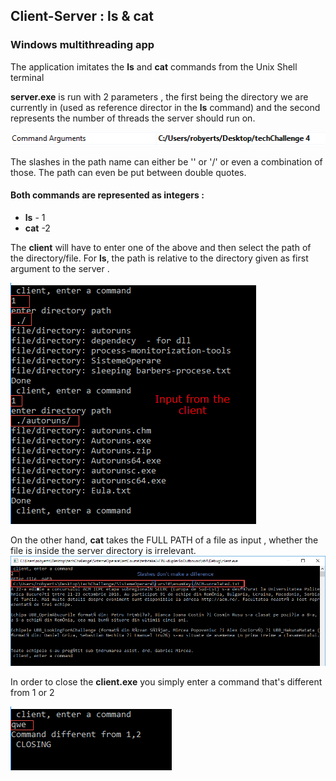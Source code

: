 ## Client-Server : ls & cat
### Windows multithreading app

The application imitates the **ls** and **cat** commands from the Unix Shell terminal 

**server.exe** is run with 2 parameters , the first being the directory we are currently in (used as reference director in the **ls** command) and the second represents the number of threads the server should run on.

![server parameters](https://github.com/robyerts/Client-Server-ls-cat/blob/master/serverParameters.png)

The slashes in the path name can either be '\' or '/' or even a combination of those. The path can even be put between double quotes.

#### Both commands are represented as integers :

- **ls** - 1
- **cat** -2

The **client** will have to enter one of the above and then select the path of the directory/file.
For **ls**, the path is relative to the directory given as first argument to the server .

![ls sample](https://github.com/robyerts/Client-Server-ls-cat/blob/master/ls-run-sample.png)

On the other hand, **cat** takes the FULL PATH of a file as input , whether the file is inside the server directory is irrelevant.
![cat sample](https://github.com/robyerts/Client-Server-ls-cat/blob/master/slashes.png)

In order to close the **client.exe** you simply enter a command that's different from 1 or 2


![client closing](https://github.com/robyerts/Client-Server-ls-cat/blob/master/client-closing.png)



